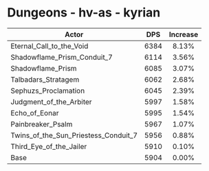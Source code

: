 # Dungeons - hv-as - kyrian
| Actor | DPS | Increase |
|---|:---:|:---:|
|Eternal_Call_to_the_Void|6384|8.13%|
|Shadowflame_Prism_Conduit_7|6114|3.56%|
|Shadowflame_Prism|6085|3.07%|
|Talbadars_Stratagem|6062|2.68%|
|Sephuzs_Proclamation|6045|2.39%|
|Judgment_of_the_Arbiter|5997|1.58%|
|Echo_of_Eonar|5995|1.54%|
|Painbreaker_Psalm|5967|1.07%|
|Twins_of_the_Sun_Priestess_Conduit_7|5956|0.88%|
|Third_Eye_of_the_Jailer|5910|0.10%|
|Base|5904|0.00%|

